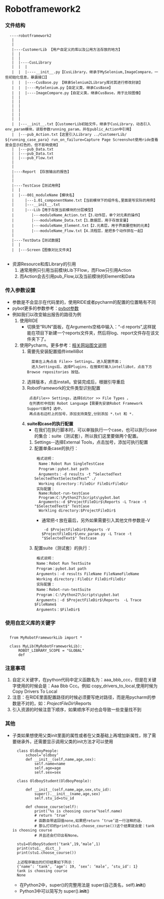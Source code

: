 # Robotframework2
### 文件结构
```
  ----robotframework2
   |
   |
   |----CustomerLib 【用户自定义的库以及公用方法存放的地方】
   |  |
   |  |
   |  |----CusLibrary
   |  |  |
   |  |  |----__init__.py【CusLibrary，继承于MySelenium,ImageCompare，一些初始化信息，暴露接口】
   |  |  |----CusBase.py 【继承Selenium2Library库对其进行修改封装】
   |  |  |----MySelenium.py【自定义类，继承CusBase】
   |  |  |----ImageCompare.py【自定义类，继承CusBase，用于比较图像】
   |  |  
   |  |
   |  |
   |  |
   |  |
   |  |
   |  |---__init__.txt【CustomerLib初始文件，继承于CusLibrary，动态引入env_param模块，读取参数running_param，并在public_Action中引用】
   |  |---pub_Action.txt【这里引入Library ../CustomerLib/ ${running_case_para} run_on_failure=Capture Page Screenshot使用ride查看是会显示红色的，但不影响使用】
   |  |---pub_Data.txt
   |  |---pub_Data.txt
   |  |---pub_Flow.txt   
   |   
   |   
   |----Report 【存放输出的报告】   
   |   
   |   
   |----TestCase【测试用例】   
   |  |   
   |  |---001_moduleName【模块名】   
   |     |---1.01_componentName.txt【当前模块下的组件名,里面是写实际的用例】  
   |     |---__init__.txt   
   |     |---Lib【用于存放当前模块的分层模型】  
   |        |---moduleName_Action.txt【3.动作层，单个对元素的操作】
   |        |---moduleName_Data.txt【1.数据层，用于存放变量】
   |        |---moduleName_Element.txt【2.元素层，用于界面要控制的元素】
   |        |---moduleName_Flow.txt【4.流程层，是把多个动作拼在一起】
   |   
   |----TestData【测试数据】      
   |  |
   |  |---Screen【图像对比文件夹】
   
```
* 资源Resource和库Library的引用
  1. 通常用例只引用当前模块Lib下Flow，而Flow只引用Action
  2. 而Action会去引用pub_Flow,以及当前模块的Element和Data
  
### 传入参数设置
* 参数是不会显示在代码里的，使用RIDE或者pycharm的配置的位置略有不同
* pybot更多的参数参考：[pybot参数](https://www.cnblogs.com/mianbaoshu/p/10983463.html)
* 例如我们以改变输出报告的路径为例
  1. 使用RIDE
     * 切换至“RUN”面板，在Arguments空格中输入：“-d reports”,这样就能在项目下新建一个reports文件夹，然后将log、report文件存在该文件夹下了。
  2. 使用Pycharm。更多参考：[相关网站图文说明](https://blog.csdn.net/liuyuqing2018/article/details/82773552)
     1. 需要先安装配置插件intelliBot
        ```
          菜单左上角点击 File>> Settings… 进入配置界面；
          进入Settings后，选择Plugins，在搜索栏输入intelliBot，点击下方Browse repositories 按钮。
        ```   
     2. 选择版本，点击install。安装完成后，根据引导重启
     3. RobotFramework的文件类型识别配置
        ```
         点击File>> Settings，选择Editor >> File Types ，
         在列表栏中找到 Robot Language【需要先安装Robot Framework Support插件】选中，
         再点击右边栏上的加号，添加支持类型,分别添加 *.txt 和 *.
        ```
     4. **suite和case的执行配置**
        * 在我们在执行脚本时，可以单独执行一个case，也可以执行case的集合：suite（测试套），所以我们这里要做两个配置。
        1. Settings--选择External Tools，点击加号，添加可执行配置
        2. 配置单条case的执行：
           ```
            格式说明：
             Name：Robot Run SingleTestCase
             Program：pybot.bat path
             Arguments：-d results -t “SelectedText SelectedTextSelectedText” ./
             Working directory：FileDir FileDirFileDir
            实际配置：
             Name:Robot-run-testCase 
             Program:C:\Python27\Scripts\pybot.bat
             Arguments:-d $ProjectFileDir$\Reports -L Trace -t "$SelectedText$" TestCase 
             Workling directory:$ProjectFileDir$
           ```
           * 通常把-t 放在最后，另外如果需要引入其他文件参数是-V
              ```
               -d $ProjectFileDir$\Reports -V $ProjectFileDir$\env_param.py -L Trace -t "$SelectedText$" Testcase
             ```
        3. 配置suite（测试套）的执行：
           ```
            格式说明：
            Name：Robot Run TestSuite
            Program：pybot.bat path
            Arguments：-d results FileName FileNameFileName
            Working directory：FileDir FileDirFileDir
            实际配置：
            Name：Robot-run-testSuite 
            Program：C:\Python27\Scripts\pybot.bat
            Arguments：-d $ProjectFileDir$\Reports  -L Trace $FileName$ 
            Arguments：$FileDir$
           ```
### 使用自定义库的关键字
```buildoutcfg

  from MyRobotFrameworkLib import *
  
  class MyLib(MyRobotFrameworkLib):
      ROBOT_LIBRARY_SCOPE = "GLOBAL"
      def 
```          
### 注意事项
1. 自定义关键字，在python代码中定义函数名为：aaa_bbb_ccc，但是在关键字使用的时候会是：Aaa Bbb Ccc。例如 copy_drivers_to_local,使用时候为Copy Drivers To Local          
2. 注意：在RIDE里面配置路径的时候必须要写绝对路径，而是用pycharm的参数是不对的，如：$ProjectFileDir$\Reports
3. 引入资源的时候注意下顺序，如果顺序不对也会导致一些变量找不到

### 其他
* 子类如果想使用父类init里面的属性或者在父类基础上再增加新属性，除了需要继承外，还需要显示调用父类的init方法才可以使用
   ```buildoutcfg
     class OldboyPeople:
         school=‘oldboy‘
         def __init__(self,name,age,sex):
             self.name=name
             self.age=age
             self.sex=sex
     
     class OldboyStudent(OldboyPeople):
     
         def __init__(self,name,age,sex,stu_id):
             super().__init__(name,age,sex)
             self.stu_id=stu_id
     
         def choose_course(self):
             print(‘%s is choosing course‘%self.name)
             # return ‘true‘
             # 函数自带返回值none,如果把return ‘true‘这一行注释的话，
             # 那么打印的print(stu1.choose_course())这个结果就会是：tank is choosing course
             # 并且还会打印出有None。
     
     stu1=OldboyStudent(‘tank‘,19,‘male‘,1)
     print(stu1.__dict__)
     print(stu1.choose_course())
     
     上述程序输出的打印结果如下所示：
     {‘name‘: ‘tank‘, ‘age‘: 19, ‘sex‘: ‘male‘, ‘stu_id‘: 1}
     tank is choosing course
     None
   ```
   * 在Python2中，super()的完整用法是 super(自己类名，self).__init__()
   * Python3中可以简写为 super().__init__()
     